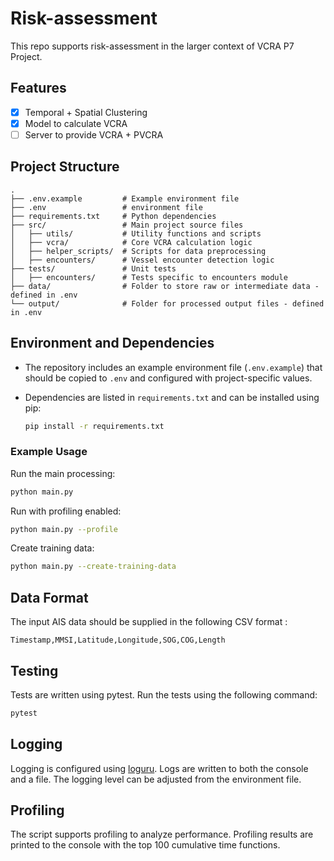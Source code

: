 # Risk-assessment

This repo supports risk-assessment in the larger context of VCRA P7 Project.

## Features

- [x] Temporal + Spatial Clustering
- [x] Model to calculate VCRA
- [ ] Server to provide VCRA + PVCRA

## Project Structure

```plaintext
. 
├── .env.example         # Example environment file 
├── .env                 # environment file 
├── requirements.txt     # Python dependencies 
├── src/                 # Main project source files 
│   ├── utils/           # Utility functions and scripts 
│   ├── vcra/            # Core VCRA calculation logic 
│   ├── helper_scripts/  # Scripts for data preprocessing 
│   ├── encounters/      # Vessel encounter detection logic 
├── tests/               # Unit tests 
│   ├── encounters/      # Tests specific to encounters module 
├── data/                # Folder to store raw or intermediate data - defined in .env
└── output/              # Folder for processed output files - defined in .env
```

## Environment and Dependencies

- The repository includes an example environment file (`.env.example`) that should be copied to `.env` and configured with project-specific values.
- Dependencies are listed in `requirements.txt` and can be installed using pip:

    ```bash
    pip install -r requirements.txt
    ```

### Example Usage

Run the main processing:

```bash
python main.py
```

Run with profiling enabled:

```bash
python main.py --profile
```

Create training data:

```bash
python main.py --create-training-data
```

## Data Format

The input AIS data should be supplied in the following CSV format :

```csv
Timestamp,MMSI,Latitude,Longitude,SOG,COG,Length
```

## Testing

Tests are written using pytest. Run the tests using the following command:

```bash
pytest
```

## Logging

Logging is configured using [loguru](https://github.com/Delgan/loguru). Logs are written to both the console and a file. The logging level can be adjusted from the environment file.

## Profiling

The script supports profiling to analyze performance. Profiling results are printed to the console with the top 100 cumulative time functions.
